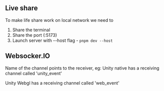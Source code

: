 ## Live share

To make life share work on local network we need to

1. Share the terminal
2. Share the port (:5173)
3. Launch server with --host flag - `pnpm dev --host`

## Websocker.IO

Name of the channel points to the receiver, eg:
Unity native has a receiving channel called 'unity_event'

Unity Webgl has a receiving channel called 'web_event'

